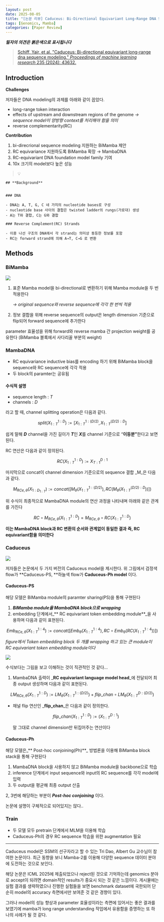 ```yaml
---
layout: post
date: 2025-08-05
title: "[논문 리뷰] Caduceus: Bi-Directional Equivariant Long-Range DNA Sequence Modeling"
tags: [Genomics, Mamba]
categories: [Paper Review]
---
```


<span class="notion-red">_**필자의 의견은 붉은색으로 표시됩니다**_</span>


> [Schiff, Yair, et al. "Caduceus: Bi-directional equivariant long-range dna sequence modeling." ](https://pmc.ncbi.nlm.nih.gov/articles/PMC12189541/)[_Proceedings of machine learning research_](https://pmc.ncbi.nlm.nih.gov/articles/PMC12189541/)[ 235 (2024): 43632.](https://pmc.ncbi.nlm.nih.gov/articles/PMC12189541/)



## Introduction


**Challenges**


저자들은 DNA modeling의 과제를 아래와 같이 꼽았다.

- long-range token interaction
- effects of upstream and downstream regions of the genome 
_→ sequence model이 양방향 context를 처리해야 함을 의미_
- reverse complementarity(RC)

**Contribution**

1. bi-direcrional sequence modeling 지원하는 BiMamba 제안
1. RC equivariance 지원하도록 BiMamba 확장 → MambaDNA
1. RC-equivariant DNA foundation model family 기여
1. 10x 크기의 model보다 높은 성능

> 💡 


	## **Background**


	### DNA

	- DNA는 A, T, G, C 네 가지의 nucleotide bases로 구성
	- nucleotide base 사이의 결합은 twisted ladder의 rungs(가로대) 생성
	- A는 T와 결합, C는 G와 결합

	### Reverse Complement(RC) Strands

	- 이중 나선 구조의 DNA에서 각 strand는 의미상 동등한 정보를 포함
	- RC는 forward strand에 의해 A→T, C→G 로 변환


## Methods



### BiMamba


![](https://prod-files-secure.s3.us-west-2.amazonaws.com/542b861c-36a8-4051-84e5-8804b6728dba/2c247d59-7815-4980-99f0-8f0d21f445a7/image.png?X-Amz-Algorithm=AWS4-HMAC-SHA256&X-Amz-Content-Sha256=UNSIGNED-PAYLOAD&X-Amz-Credential=ASIAZI2LB466Y7NZ2TQF%2F20250829%2Fus-west-2%2Fs3%2Faws4_request&X-Amz-Date=20250829T140113Z&X-Amz-Expires=3600&X-Amz-Security-Token=IQoJb3JpZ2luX2VjEGYaCXVzLXdlc3QtMiJIMEYCIQCSNnAAzfdyqrGZVJIksmHpXQ70fGBdmr53Vl2FhOi0xgIhAOeLaCPr8SIi79msKxHl1ZowcujzGWDPoJwS%2FJjlpKvhKogECL7%2F%2F%2F%2F%2F%2F%2F%2F%2F%2FwEQABoMNjM3NDIzMTgzODA1Igyks4fwyKjd0C6%2FazQq3AMk2W62JuL%2BJP9nrHNmjN5humQkU71dk%2B%2FezfDrwRdHgDkMhnKD6alb6TrsOEXChvtFOOxwwszrq2pumUgBtvbCMvGCQ%2BHJj0ZE2jTTDzpxyW6ErDWqOzRGKfYUXcTuczUurpazaxG6%2BElUDXEdJEabQD6WWarMv1J5jjgWbp%2BXnR0R8XYBorDspA6%2Bm3V%2BuzOba0SWBarNSslTR5DBE%2BbFo3FcnvO72IMK6pRWpRg9zFcW%2BwqqCQGAL0A2GyGBWAm2s1RDYsqts2sVkO8cVnZ5K8zosb69pV%2BhQZG5WuKcXkQGTTmkDtcRP3zcmF7mohnZuxfG2JjtDZZ9ZuLxbKxmR%2BR8ieqyAuovvAUsnXh0%2BKlfm21JNkxCmfcqplidJoD0VssjxoRQ7dBWlxGNkRh6Ld76bzFwRJWy%2FSruJBLvVI%2Bt6%2F78Kf0zgmTcPf1wBlXIxMXXOyTv%2BIfbb%2F3vqvnD5zUZc%2BGJNm99PabVv%2FZd8VSiBVJ2D%2FvrbMNkq02hVWqwCGnsSwxsKXJOi6BSfNVLkJ2By%2BhWEsr4xFE%2F6UI7loKqSbkx3wjv1ueVjgPY6pYxZ%2F6aZ1OSWw34%2FgMohb4n6%2BqYGpw4qm%2B1w8rn6RrROm47tOqiVgEZRoYnHzDf0cbFBjqkASb4esjlMtdNQ0YNh1TGv7PBElSpSImm%2F6l2IpsEkXMvw0G%2FWDw0Z9rFE2hpK0Eg0jihU8m8XCjbiSNphTaBDeU5bewoyn6sDDzSGxCJyeWdDyCGwZek7OplnfqLWX0%2Fw7%2BdZQ%2F7I8ESc2B%2ByV2onhNmaiRYVxbxCM9FV97ykxCL2PhApOTDI4Qsn6f2NYALUVGmvLcRryMeLurNmuPyP2d8V21E&X-Amz-Signature=103a92df1bc1eac394509c04ac2c1903049ba823c052a68378f7132496ae960f&X-Amz-SignedHeaders=host&x-amz-checksum-mode=ENABLED&x-id=GetObject)

1. 표준 Mamba model을 bi-directional로 변환하기 위해 Mamba module을 두 번 적용한다

	_→ original sequence와 reverse sequence에 각각 한 번씩 적용_

1. 정보 결합을 위해 reverse sequence의 output은 length dimension 기준으로 flip되어 forward sequence에 추가한다

parameter 효율성을 위해 forward와 reverse mamba 간 projection weight를 공유한다 (BiMamba 블록에서 사다리꼴 부분의 weight)



### MambaDNA

- RC equivariance inductive bias를 encoding 하기 위해 BiMamba block을 sequence와 RC sequence에 각각 적용
- 두 block의 paramter는 공유됨


#### 수식적 설명

- sequence length : _T_
- channels : _D_

라고 할 때,  channel splitting operation은 다음과 같다.


$$
split(X^{1:D}_{1:T}):=[X^{1:(D/2)}_{1:T},X^{(D/2):D}_{1:T}]
$$


<span class="notion-red">쉽게 말해 </span><span class="notion-red">_**D**_</span><span class="notion-red"> channel을 가진 길이가 </span><span class="notion-red">_**T**_</span><span class="notion-red">인 </span><span class="notion-red">_**X**_</span><span class="notion-red">를 channel 기준으로 “</span><span class="notion-red">**이등분”**</span><span class="notion-red">한다고 보면 된다.</span>


RC 연산은 다음과 같이 정의된다.


$$
RC(X^{1:D}_{1:T}):=X^{D:1}_{T:1}
$$


마지막으로 concat이 channel dimension 기준으로의 sequence 결합 _M_은 다음과 같다.


$$
M_{RCe,\theta}(X_{1:D_{1:T}}):=concat([M_{\theta}(X^{1:(D/2)}_{1:T}),RC(M_{\theta}(X^{(D/2):D}_{1:T}))])
$$


위 수식이 최종적으로 MambaDNA module의 연산 과정을 나타내며 아래와 같은 관계를 가진다


$$
RC\circ M_{RCe,\theta}(X^{1:D}_{1:T}) = M_{RCe,\theta} \circ RC(X^{1:D}_{1:T})
$$


**이는 MambaDNA block과 RC 변환의 순서와 관계없이 동일한 결과 즉, RC equivariant함을 의미한다**



### Caduceus


![](https://prod-files-secure.s3.us-west-2.amazonaws.com/542b861c-36a8-4051-84e5-8804b6728dba/f94a60d7-8145-473b-aef9-7c68d3ec604a/image.png?X-Amz-Algorithm=AWS4-HMAC-SHA256&X-Amz-Content-Sha256=UNSIGNED-PAYLOAD&X-Amz-Credential=ASIAZI2LB466Y7NZ2TQF%2F20250829%2Fus-west-2%2Fs3%2Faws4_request&X-Amz-Date=20250829T140113Z&X-Amz-Expires=3600&X-Amz-Security-Token=IQoJb3JpZ2luX2VjEGYaCXVzLXdlc3QtMiJIMEYCIQCSNnAAzfdyqrGZVJIksmHpXQ70fGBdmr53Vl2FhOi0xgIhAOeLaCPr8SIi79msKxHl1ZowcujzGWDPoJwS%2FJjlpKvhKogECL7%2F%2F%2F%2F%2F%2F%2F%2F%2F%2FwEQABoMNjM3NDIzMTgzODA1Igyks4fwyKjd0C6%2FazQq3AMk2W62JuL%2BJP9nrHNmjN5humQkU71dk%2B%2FezfDrwRdHgDkMhnKD6alb6TrsOEXChvtFOOxwwszrq2pumUgBtvbCMvGCQ%2BHJj0ZE2jTTDzpxyW6ErDWqOzRGKfYUXcTuczUurpazaxG6%2BElUDXEdJEabQD6WWarMv1J5jjgWbp%2BXnR0R8XYBorDspA6%2Bm3V%2BuzOba0SWBarNSslTR5DBE%2BbFo3FcnvO72IMK6pRWpRg9zFcW%2BwqqCQGAL0A2GyGBWAm2s1RDYsqts2sVkO8cVnZ5K8zosb69pV%2BhQZG5WuKcXkQGTTmkDtcRP3zcmF7mohnZuxfG2JjtDZZ9ZuLxbKxmR%2BR8ieqyAuovvAUsnXh0%2BKlfm21JNkxCmfcqplidJoD0VssjxoRQ7dBWlxGNkRh6Ld76bzFwRJWy%2FSruJBLvVI%2Bt6%2F78Kf0zgmTcPf1wBlXIxMXXOyTv%2BIfbb%2F3vqvnD5zUZc%2BGJNm99PabVv%2FZd8VSiBVJ2D%2FvrbMNkq02hVWqwCGnsSwxsKXJOi6BSfNVLkJ2By%2BhWEsr4xFE%2F6UI7loKqSbkx3wjv1ueVjgPY6pYxZ%2F6aZ1OSWw34%2FgMohb4n6%2BqYGpw4qm%2B1w8rn6RrROm47tOqiVgEZRoYnHzDf0cbFBjqkASb4esjlMtdNQ0YNh1TGv7PBElSpSImm%2F6l2IpsEkXMvw0G%2FWDw0Z9rFE2hpK0Eg0jihU8m8XCjbiSNphTaBDeU5bewoyn6sDDzSGxCJyeWdDyCGwZek7OplnfqLWX0%2Fw7%2BdZQ%2F7I8ESc2B%2ByV2onhNmaiRYVxbxCM9FV97ykxCL2PhApOTDI4Qsn6f2NYALUVGmvLcRryMeLurNmuPyP2d8V21E&X-Amz-Signature=605c00f32b2d4667c65d0f5ac027ad8956f8dd580d6d46872899b5d96797694d&X-Amz-SignedHeaders=host&x-amz-checksum-mode=ENABLED&x-id=GetObject)


저자들은 논문에서 두 가지 버전의 Caduceus model을 제시한다. 위 그림에서 검정색 flow가 **Caduceus-PS, **하늘색 flow가 **Caduceus-Ph model** 이다.



#### Caduceus-PS


해당 모델은 BiMamba module의 paramter sharing(PS)을 통해 구현된다

1. _**BiMamba module을 MambaDNA block으로 wrapping**_
1. embedding 단계에서_** RC equivariant token embedding module**_을 사용하며 다음과 같이 표현된다.

$$
Emb_{RCe,\theta}(X^{1:4}_{1:T}):=concat([Emb_{\theta}(X^{1:4}_{1:T}),RC \circ Emb_{\theta}(RC(X^{1:4}_{1:T}))])
$$


_figure에서 Token embedding block 두 개를 wrapping 하고 있는 큰 module이 RC equivariant token embedding module이다_


![](https://prod-files-secure.s3.us-west-2.amazonaws.com/542b861c-36a8-4051-84e5-8804b6728dba/b175e4da-71eb-4e91-8c23-a06dabe673c9/image.png?X-Amz-Algorithm=AWS4-HMAC-SHA256&X-Amz-Content-Sha256=UNSIGNED-PAYLOAD&X-Amz-Credential=ASIAZI2LB466Y7NZ2TQF%2F20250829%2Fus-west-2%2Fs3%2Faws4_request&X-Amz-Date=20250829T140114Z&X-Amz-Expires=3600&X-Amz-Security-Token=IQoJb3JpZ2luX2VjEGYaCXVzLXdlc3QtMiJIMEYCIQCSNnAAzfdyqrGZVJIksmHpXQ70fGBdmr53Vl2FhOi0xgIhAOeLaCPr8SIi79msKxHl1ZowcujzGWDPoJwS%2FJjlpKvhKogECL7%2F%2F%2F%2F%2F%2F%2F%2F%2F%2FwEQABoMNjM3NDIzMTgzODA1Igyks4fwyKjd0C6%2FazQq3AMk2W62JuL%2BJP9nrHNmjN5humQkU71dk%2B%2FezfDrwRdHgDkMhnKD6alb6TrsOEXChvtFOOxwwszrq2pumUgBtvbCMvGCQ%2BHJj0ZE2jTTDzpxyW6ErDWqOzRGKfYUXcTuczUurpazaxG6%2BElUDXEdJEabQD6WWarMv1J5jjgWbp%2BXnR0R8XYBorDspA6%2Bm3V%2BuzOba0SWBarNSslTR5DBE%2BbFo3FcnvO72IMK6pRWpRg9zFcW%2BwqqCQGAL0A2GyGBWAm2s1RDYsqts2sVkO8cVnZ5K8zosb69pV%2BhQZG5WuKcXkQGTTmkDtcRP3zcmF7mohnZuxfG2JjtDZZ9ZuLxbKxmR%2BR8ieqyAuovvAUsnXh0%2BKlfm21JNkxCmfcqplidJoD0VssjxoRQ7dBWlxGNkRh6Ld76bzFwRJWy%2FSruJBLvVI%2Bt6%2F78Kf0zgmTcPf1wBlXIxMXXOyTv%2BIfbb%2F3vqvnD5zUZc%2BGJNm99PabVv%2FZd8VSiBVJ2D%2FvrbMNkq02hVWqwCGnsSwxsKXJOi6BSfNVLkJ2By%2BhWEsr4xFE%2F6UI7loKqSbkx3wjv1ueVjgPY6pYxZ%2F6aZ1OSWw34%2FgMohb4n6%2BqYGpw4qm%2B1w8rn6RrROm47tOqiVgEZRoYnHzDf0cbFBjqkASb4esjlMtdNQ0YNh1TGv7PBElSpSImm%2F6l2IpsEkXMvw0G%2FWDw0Z9rFE2hpK0Eg0jihU8m8XCjbiSNphTaBDeU5bewoyn6sDDzSGxCJyeWdDyCGwZek7OplnfqLWX0%2Fw7%2BdZQ%2F7I8ESc2B%2ByV2onhNmaiRYVxbxCM9FV97ykxCL2PhApOTDI4Qsn6f2NYALUVGmvLcRryMeLurNmuPyP2d8V21E&X-Amz-Signature=30b300afa6b23fa331185db9085336836281f6aab3c24f81090b352086fa7722&X-Amz-SignedHeaders=host&x-amz-checksum-mode=ENABLED&x-id=GetObject)


<span class="notion-red">수식보다는 그림을 보고 이해하는 것이 직관적인 것 같다…</span>

1. MambaDNA 출력이 _**RC equivariant language model head**_에 전달되어 최종 output 생성하며 다음과 같이 표현된다.

$$
LM_{RCe,\theta}(X^{1:D}_{1:T}):= LM_{\theta}(X^{1:(D/2)}_{1:T})+flip\_chan\circ LM_{\theta}(X^{D:(D/2)}_{1:T})
$$

- 채널 flip 연산인 _**flip\_chan**_은 다음과 같이 정의한다.

	$$
	flip\_chan(X^{1:D}_{1:T}):=(X^{D:1}_{1:T})
	$$


	말 그대로 channel dimension만 뒤집어주는 연산이다



#### Caduceus-Ph


해당 모델은_** Post-hoc conjoining(Ph)**_ 방법론을 이용해 BiMamba block stack을 통해 구현된다

1. MambaDNA block을 사용하지 않고 BiMamba module을 backbone으로 학습
1. inference 단계에서 input sequence와 input의 RC sequence를 각각 model에 입력
1. 두 output을 평균해 최종 output 산출

2, 3번에 해당하는 부분이 _**Post-hoc conjoining**_ 이다.


<span class="notion-red">논문에 설명이 구체적으로 되어있지는 않다..</span>



### Train

- 두 모델 모두 pretrain 단계에서 MLM을 이용해 학습
- Caduceus-Ph의 경우 RC sequence 학습을 위한 augmentation 필요

---


<span class="notion-red">Caduceus model은 SSM의 선구자라고 할 수 있는 Tri Dao, Albert Gu 교수님이 참여한 논문이다. 최근 동향을 보니 Mamba-2를 이용해 다양한 sequence 데이터 분야에 도전하는 것으로 보인다.</span>


<span class="notion-red">해당 논문은 ICML 2025에 제출되었으나 reject된 것으로 기억하는데 genomics 분야로 accept이 되려면 domain적인 results가 중요시 되는 것 같은 느낌이다. 게시물에는 실험 결과를 생략하였으나 진행한 실험들을 보면 benchmark dataset에 국한되어 단순히 model의 accuracy 측면에서만 보여준 것 같은 경향이 있다.</span>


<span class="notion-red">그러나 model의 성능 향상과 parameter 효율성이라는 측면에 있어서는 좋은 결과를 보였기에 mamba가 long range understanding 작업에서 유용함을 증명하는 또 하나의 사례가 될 것 같다.</span>

